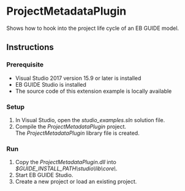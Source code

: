 ﻿# ProjectMetadataPlugin

Shows how to hook into the project life cycle of an EB GUIDE model.

## Instructions

### Prerequisite

* Visual Studio 2017 version 15.9 or later is installed
* EB GUIDE Studio is installed
* The source code of this extension example is locally available

### Setup

1. In Visual Studio, open the _studio\_examples.sln_ solution file.
2. Compile the _ProjectMetadataPlugin_ project.\
The _ProjectMetadataPlugin_ library file is created. 

### Run

1. Copy the _ProjectMetadataPlugin.dll_ into _$GUIDE_INSTALL_PATH\\studio\\lib\\core\\_.
2. Start EB GUIDE Studio.
3. Create a new project or load an existing project.
